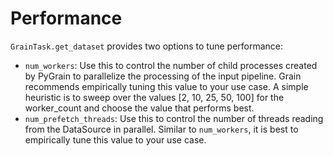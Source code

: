# Performance

`GrainTask.get_dataset` provides two options to tune performance:

+   `num_workers`: Use this to control the number of child processes created by
    PyGrain to parallelize the processing of the input pipeline. Grain
    recommends empirically tuning this value to your use case. A simple
    heuristic is to sweep over the values [2, 10, 25, 50, 100] for the
    worker_count and choose the value that performs best.
+   `num_prefetch_threads`: Use this to control the number of threads reading
    from the DataSource in parallel. Similar to `num_workers`, it is best to
    empirically tune this value to your use case.
